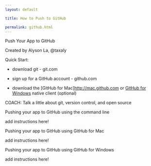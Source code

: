 ```yaml
---
layout: default

title: How to Push to GitHub

permalink: github.html
---
```


Push Your App to GitHub

Created by Alyson La, @taxaly

Quick Start:

- download git - git.com

- sign up for a GitHub account - github.com

- download the [GitHub for Mac]http://mac.github.com or [GitHub for Windows](http://windows.github.com) native client (optional) 

COACH: Talk a little about git, version control, and open source 

Pushing your app to GitHub using the command line

add instructions here!

Pushing your app to GitHub using GitHub for Mac

add instructions here!

Pushing your app to GitHub using GitHub for Windows

add instructions here!





